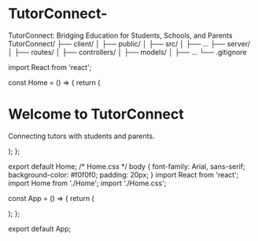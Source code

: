# TutorConnect-
TutorConnect: Bridging Education for Students, Schools, and Parents
TutorConnect/
├── client/
│   ├── public/
│   ├── src/
│   ├── ...
├── server/
│   ├── routes/
│   ├── controllers/
│   ├── models/
│   ├── ...
└── .gitignore

import React from 'react';

const Home = () => {
  return (
    <div>
      <h1>Welcome to TutorConnect</h1>
      <p>Connecting tutors with students and parents.</p>
    </div>
  );
};

export default Home;
/* Home.css */
body {
  font-family: Arial, sans-serif;
  background-color: #f0f0f0;
  padding: 20px;
}
import React from 'react';
import Home from './Home';
import './Home.css';

const App = () => {
  return (
    <div>
      <Home />
    </div>
  );
};

export default App;
